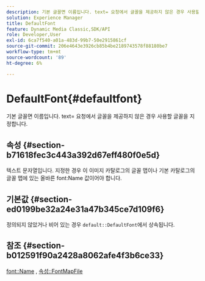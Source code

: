 ```yaml
---
description: 기본 글꼴면 이름입니다. text= 요청에서 글꼴을 제공하지 않은 경우 사용할 글꼴을 지정합니다.
solution: Experience Manager
title: DefaultFont
feature: Dynamic Media Classic,SDK/API
role: Developer,User
exl-id: 6ca7f540-a01a-483d-99b7-50e2915861cf
source-git-commit: 206e4643e3926cb85b4be2189743578f88180be7
workflow-type: tm+mt
source-wordcount: '89'
ht-degree: 6%

---
```


# DefaultFont{#defaultfont}

기본 글꼴면 이름입니다. text= 요청에서 글꼴을 제공하지 않은 경우 사용할 글꼴을 지정합니다.

## 속성 {#section-b71618fec3c443a392d67eff480f0e5d}

텍스트 문자열입니다. 지정한 경우 이 이미지 카탈로그의 글꼴 맵이나 기본 카탈로그의 글꼴 맵에 있는 올바른 font:Name 값이어야 합니다.

## 기본값 {#section-ed0199be32a24e31a47b345ce7d109f6}

정의되지 않았거나 비어 있는 경우 `default::DefaultFont`에서 상속됩니다.

## 참조 {#section-b012591f90a2428a8062afe4f3b6ce33}

[font::Name](../../../../../is-api/image-catalog/image-serving-api-ref/c-image-catalog-reference/c-font-map-reference/r-name-font.md#reference-c55889877dc54aabb60734dcde86ee76) ,  [속성::FontMapFile](../../../../../is-api/image-catalog/image-serving-api-ref/c-image-catalog-reference/c-attributes-reference/r-fontmapfile.md#reference-22e077d4595b45b6a6e549b8499ecb76)
